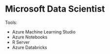 # Microsoft Data Scientist

Tools:
* Azure Machine Learning Studio 
* Azure Notebooks
* R Server
* Azure Databricks
